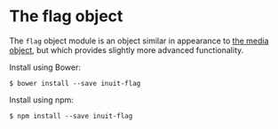 # The flag object

The `flag` object module is an object similar in appearance to [the media
object](https://github.com/inuitcss/objects.media), but which provides slightly
more advanced functionality.

Install using Bower:

    $ bower install --save inuit-flag

Install using npm:

    $ npm install --save inuit-flag
